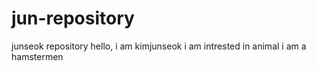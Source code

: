 # jun-repository
junseok repository
hello, i am kimjunseok
i am intrested in animal
i am a hamstermen
